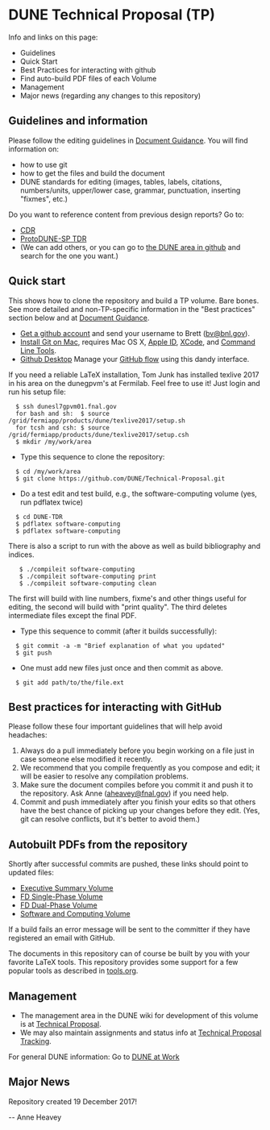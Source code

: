 # DUNE Technical Proposal (TP)
Info and links on this page:

* Guidelines
* Quick Start
* Best Practices for interacting with github
* Find auto-build PDF files of each Volume
* Management
* Major news (regarding any changes to this repository)

## Guidelines and information

Please follow the editing guidelines in [Document Guidance](https://github.com/DUNE/document-guidance). You will find information on:
* how to use git
* how to get the files and build the document
* DUNE standards for editing (images, tables, labels, citations, numbers/units, upper/lower case, grammar, punctuation, inserting "fixmes", etc.)

Do you want to reference content from previous design reports? Go to: 

* [CDR](https://github.com/DUNE/cdr)
* [ProtoDUNE-SP TDR](https://github.com/DUNE/protodune-tdr)
* (We can add others, or you can go to [the DUNE area in github](https://github.com/DUNE) and search for the one you want.)

## Quick start
This shows how to clone the repository and build a TP volume. Bare bones. See more detailed and non-TP-specific information in the "Best practices" section below and at [Document Guidance](https://github.com/DUNE/document-guidance).

-  [Get a github account](https://help.github.com/articles/signing-up-for-a-new-github-account) and send your username to Brett (bv@bnl.gov).
-  [Install Git on Mac](https://github.com/DUNE/document-guidance/blob/master/install-git-on-mac.org), requires Mac OS X, [Apple ID](https://appleid.apple.com), [XCode](https://developer.apple.com/xcode/downloads), and [Command Line Tools](https://developer.apple.com/download/more/).
-  [Github Desktop](https://desktop.github.com/) Manage your [GitHub flow](https://guides.github.com/introduction/flow/) using this dandy interface. 

If you need a reliable LaTeX installation, Tom Junk has installed texlive 2017 in his area on the dunegpvm's at Fermilab. Feel free to use it! Just login and run his setup file:

```
  $ ssh dunesl7gpvm01.fnal.gov  
  for bash and sh:  $ source /grid/fermiapp/products/dune/texlive2017/setup.sh
  for tcsh and csh: $ source /grid/fermiapp/products/dune/texlive2017/setup.csh
  $ mkdir /my/work/area
```


 
- Type this sequence to clone the repository:
```
  $ cd /my/work/area
  $ git clone https://github.com/DUNE/Technical-Proposal.git
```
 
- Do a test edit and test build, e.g., the software-computing volume (yes, run pdflatex twice)
```
  $ cd DUNE-TDR
  $ pdflatex software-computing
  $ pdflatex software-computing
```

There is also a script to run with the above as well as build bibliography and indices.

```
   $ ./compileit software-computing
   $ ./compileit software-computing print
   $ ./compileit software-computing clean
```

The first will build with line numbers, fixme's and other things useful for editing, the second will build with "print quality".  The third deletes intermediate files except the final PDF.
 
- Type this sequence to commit (after it builds successfully):
```
  $ git commit -a -m "Brief explanation of what you updated"
  $ git push
```

- One must add new files just once and then commit as above.
```
  $ git add path/to/the/file.ext
```


## Best practices for interacting with GitHub
Please follow these four important guidelines that will help avoid headaches:

1. Always do a pull immediately before you begin working on a file just in case someone else modified it recently.
2. We recommend that you compile frequently as you compose and edit; it will be easier to resolve any compilation problems.
3. Make sure the document compiles before you commit it and push it to the repository. Ask Anne (aheavey@fnal.gov) if you need help.
4. Commit and push immediately after you finish your edits so that others have the best chance of picking up your changes before they edit.  (Yes, git can resolve conflicts, but it's better to avoid them.)

## Autobuilt PDFs from the repository

Shortly after successful commits are pushed, these links should point to updated files:  

* [Executive Summary Volume](https://dune.bnl.gov/docs/technical-proposal/executive-summary.pdf)
* [FD Single-Phase Volume](https://dune.bnl.gov/docs/technical-proposal/far-detector-single-phase.pdf)
* [FD Dual-Phase Volume](https://dune.bnl.gov/docs/technical-proposal/far-detector-dual-phase.pdf)
* [Software and Computing Volume](https://dune.bnl.gov/docs/technical-proposal/software-computing.pdf)

If a build fails an error message will be sent to the committer if they have registered an email with GitHub.

The documents in this repository can of course be built by you with your favorite LaTeX tools.  This repository provides some support for a few popular tools as described in [tools.org](tools.org).


## Management

* The management area in the DUNE wiki for development of this volume is at [Technical Proposal](https://wiki.dunescience.org/wiki/Technical_Proposal).
* We may also maintain assignments and status info at [Technical Proposal Tracking](https://wiki.dunescience.org/wiki/Technical_Proposal_Tracking).

For general DUNE information: Go to [DUNE at Work](https://web.fnal.gov/collaboration/DUNE/SitePages/home.aspx)


## Major News
Repository created 19 December 2017!

-- Anne Heavey






